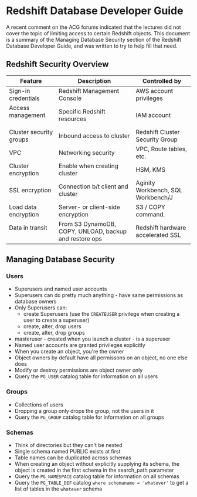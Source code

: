 
# Redshift Database Developer Guide

A recent comment on the ACG forums indicated that the lectures did not cover the topic of limiting access to certain Redshift objects.  This document is a summary of the Managing Database Security section of the Redshift Database Developer Guide, and was written to try to help fill that need.

## Redshift Security Overview


| Feature                    | Description                       | Controlled by                      |
|----------------------------|-----------------------------------|------------------------------------|
| Sign-in credentials        | Redshift Management Console       | AWS account privileges             |
| Access management          | Specific Redshift resources       | IAM account                        |
| Cluster security groups    | Inbound access to cluster         | Redshift Cluster Security Group    |
| VPC                        | Networking security               | VPC, Route tables, etc.            |
| Cluster encryption         | Enable when creating cluster      | HSM, KMS                           |
| SSL encryption             | Connection b/t client and cluster | Aginity Workbench, SQL Workbench/J | 
| Load data encryption       | Server- or client-side encryption | S3 / COPY command.                 |
| Data in transit            | From S3 DynamoDB, COPY, UNLOAD, backup and restore ops                 | Redshift hardware accelerated SSL  | 

## Managing Database Security


### Users

* Superusers and named user accounts
* Superusers can do pretty much anything - have same permissions as database owners
* Only Superusers can:
    * create Superusers (use the `CREATEUSER` privilege when creating a user to create a superuser)
    * create, alter, drop users
    * create, alter, drop groups
* masteruser - created when you launch a cluster - is a superuser
* Named user accounts are granted privileges explicitly
* When you create an object, you're the owner
* Object owners by default have all permissons on an object, no one else does
* Modify or destroy permissions are object owner only
* Query the `PG_USER` catalog table for information on all users


### Groups

* Collections of users
* Dropping a group only drops the group, not the users in it
* Query the `PG_GROUP` catalog table for information on all groups


### Schemas

* Think of directories but they can't be nested
* Single schema named PUBLIC exists at first
* Table names can be duplicated across schemas
* When creating an object without explicitly supplying its schema, the object is created in the first schema in the search_path parameter
* Query the `PG_NAMESPACE` catalog table for information on all schemas
* Query the `PG_TABLE_DEF` catalog `where schemaname = 'whatever'` to get a list of tables in the `whatever` schema



